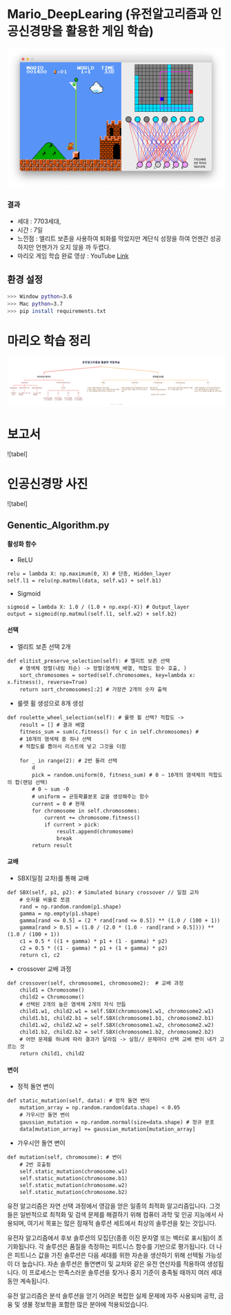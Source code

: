 # Mario_DeepLearing (유전알고리즘과 인공신경망을 활용한 게임 학습)
![tabel](image/Mario_DeepLearning_Image.png)
### 결과
- 세대 : 7703세대,
- 시간 : 7일
- 느낀점 : 엘리트 보존을 사용하여 퇴화를 막았지만 계단식 성장을 하여 언젠간 성공하지만 언젠가가 오지 않을 까 두렵다.
- 마리오 게임 학습 완료 영상 : YouTube [Link](https://www.youtube.com/watch?v=icxwqmojT18)

## 환경 설정
```bash
>>> Window python=3.6
>>> Mac python=3.7
>>> pip install requirements.txt
```

# 마리오 학습 정리
![tabel](image/image77.png) 

# 보고서
![tabel]
# 인공신경망 사진
![tabel]
## Genentic_Algorithm.py
#### 활성화 함수
- ReLU
<pre><code>relu = lambda X: np.maximum(0, X) # 단층, Hidden_layer
self.l1 = relu(np.matmul(data, self.w1) + self.b1)</code></pre>
- Sigmoid
<pre><code>sigmoid = lambda X: 1.0 / (1.0 + np.exp(-X)) # Output_layer
output = sigmoid(np.matmul(self.l1, self.w2) + self.b2)</code></pre>

#### 선택
- 엘리트 보존 선택 2개
<pre><code>def elitist_preserve_selection(self): # 엘리트 보존 선택
    # 염색체 정렬(내림 차순) -> 정렬(염색체_배열, 적합도 함수 호출, )
    sort_chromosomes = sorted(self.chromosomes, key=lambda x: x.fitness(), reverse=True)
    return sort_chromosomes[:2] # 가장큰 2개의 숫자 출력</code></pre>
- 룰렛 휠 생성으로 8개 생성
<pre><code>def roulette_wheel_selection(self): # 룰렛 휠 선택? 적합도 ->
    result = [] # 결과 배열
    fitness_sum = sum(c.fitness() for c in self.chromosomes) #
    # 10개의 염색체 중 하나 선택
    # 적합도를 뽑아서 리스트에 넣고 그것을 더함

    for _ in range(2): # 2번 돌려 선택
        d
        pick = random.uniform(0, fitness_sum) # 0 ~ 10개의 염색체의 적합도의 합(랜덤 선택)
        # 0 ~ sum -0
        # uniform = 균등확률분포 값을 생성해주는 함수
        current = 0 # 현재
        for chromosome in self.chromosomes:
            current += chromosome.fitness()
            if current > pick:
                result.append(chromosome)
                break
        return result</code></pre>

#### 교배
- SBX(일점 교차)를 통해 교배
<pre><code>def SBX(self, p1, p2): # Simulated binary crossover // 일점 교차
    # 숫자를 비율로 쪼갬
    rand = np.random.random(p1.shape)
    gamma = np.empty(p1.shape)
    gamma[rand <= 0.5] = (2 * rand[rand <= 0.5]) ** (1.0 / (100 + 1))
    gamma[rand > 0.5] = (1.0 / (2.0 * (1.0 - rand[rand > 0.5]))) ** (1.0 / (100 + 1))
    c1 = 0.5 * ((1 + gamma) * p1 + (1 - gamma) * p2)
    c2 = 0.5 * ((1 - gamma) * p1 + (1 + gamma) * p2)
    return c1, c2</code></pre>
- crossover 교배 과정
<pre><code>def crossover(self, chromosome1, chromosome2):  # 교배 과정
    child1 = Chromosome()
    child2 = Chromosome()
    # 선택된 2개의 높은 염색체 2개의 자식 만듭
    child1.w1, child2.w1 = self.SBX(chromosome1.w1, chromosome2.w1)
    child1.b1, child2.b1 = self.SBX(chromosome1.b1, chromosome2.b1)
    child1.w2, child2.w2 = self.SBX(chromosome1.w2, chromosome2.w2)
    child1.b2, child2.b2 = self.SBX(chromosome1.b2, chromosome2.b2)
    # 어떤 문제를 하냐에 따라 결과가 달라짐 -> 실험// 문제마다 선택 교배 변이 내가 고르는 것
    return child1, child2</code></pre>
#### 변이
- 정적 돌연 변이
<pre><code>def static_mutation(self, data): # 정적 돌연 변이
    mutation_array = np.random.random(data.shape) < 0.05
    # 가우시안 돌연 변이
    gaussian_mutation = np.random.normal(size=data.shape) # 정규 분포
    data[mutation_array] += gaussian_mutation[mutation_array]</code></pre>
- 가우시안 돌연 변이
<pre><code>def mutation(self, chromosome): # 변이
    # 2번 호출됨
    self.static_mutation(chromosome.w1)
    self.static_mutation(chromosome.b1)
    self.static_mutation(chromosome.w2)
    self.static_mutation(chromosome.b2)</code></pre>     

유전 알고리즘은 자연 선택 과정에서 영감을 얻은 일종의 최적화 알고리즘입니다. 그것들은 일반적으로 최적화 및 검색 문제를 해결하기 위해 컴퓨터 과학 및 인공 지능에서 사용되며, 여기서 목표는 많은 잠재적 솔루션 세트에서 최상의 솔루션을 찾는 것입니다.

유전자 알고리즘에서 후보 솔루션의 모집단(종종 이진 문자열 또는 벡터로 표시됨)이 초기화됩니다. 각 솔루션은 품질을 측정하는 피트니스 함수를 기반으로 평가됩니다. 더 나은 피트니스 값을 가진 솔루션은 다음 세대를 위한 자손을 생산하기 위해 선택될 가능성이 더 높습니다. 자손 솔루션은 돌연변이 및 교차와 같은 유전 연산자를 적용하여 생성됩니다. 이 프로세스는 만족스러운 솔루션을 찾거나 중지 기준이 충족될 때까지 여러 세대 동안 계속됩니다.

유전 알고리즘은 분석 솔루션을 얻기 어려운 복잡한 실제 문제에 자주 사용되며 공학, 금융 및 생물 정보학을 포함한 많은 분야에 적용되었습니다.




